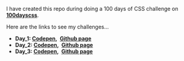 I have created this repo during doing a 100 days of CSS challenge on **[100dayscss](https://100dayscss.com/)**.<br>

Here are the links to see my challenges...<br>
- **Day_1: [Codepen](https://codepen.io/sardaar_niamotullah/pen/JjmxVqR),&ensp;[Github page](https://sardaarniamotullah.github.io/100dayscss/day_1/)** <br>
- **Day_2: [Codepen](https://codepen.io/sardaar_niamotullah/pen/xxyewqW),&ensp;[Github page](https://sardaarniamotullah.github.io/100dayscss/day_2/)** <br>
- **Day_3: [Codepen](https://codepen.io/sardaar_niamotullah/pen/eYPoGBO),&ensp;[Github page](https://sardaarniamotullah.github.io/100dayscss/day_3/)** <br>